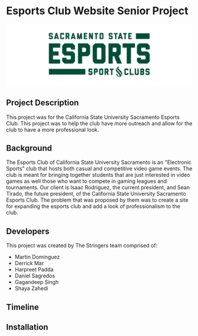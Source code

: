 # Esports Club Website Senior Project
![alt text](https://github.com/MARTYC0DES/seniorProject/blob/b30f6fea298aa09d83448baeaf10e87103bd679e/images/esports.png?raw=true)

## Project Description
This project was for the California State University Sacramento Esports Club. This project was to help the club have more outreach and allow for the club to have a more professional look.

## Background
The Esports Club of California State University Sacramento is an "Electronic Sports" club that hosts both casual and competitive video game events. The club is meant for bringing together students that are just interested in video games as well those who want to compete in gaming leagues and tournaments. Our client is Isaac Rodriguez, the current president, and Sean Tirado, the future president, of the California State University Sacramento Esports Club. The problem that was proposed by them was to create a site for expanding the esports club and add a look of professionalism to the club.

## Developers
This project was created by The Stringers team comprised of:
- Martin Dominguez
- Derrick Mar
- Harpreet Padda
- Daniel Sagredos
- Gagandeep Singh
- Shaya Zahedi
	
## Timeline

## Installation
